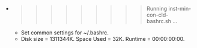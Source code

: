 * >>>>>>>>> Running inst-min-con-cld-bashrc.sh ...
  * Set common settings for ~/.bashrc.
  * Disk size = 1311344K. Space Used = 32K. Runtime = 00:00:00:00.
